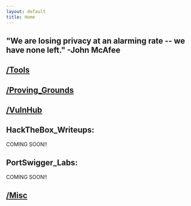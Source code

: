 ```yaml
---
layout: default
title: Home
---
```


"We are losing privacy at an alarming rate -- we have none left." -John McAfee
--










## [/Tools](https://isaac-ken.github.io/posts/Tools/)

## [/Proving_Grounds](https://isaac-ken.github.io/posts/ProvingGrounds/) 

## [/VulnHub](https://isaac-ken.github.io/posts/VulnHub/)     


## **HackTheBox_Writeups:**

COMING SOON!!

## **PortSwigger_Labs:**  

COMING SOON!!
     
## [/Misc](https://isaac-ken.github.io/posts/BlogPosts/)     

